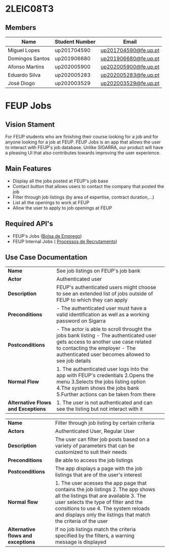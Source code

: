 # 2LEIC08T3

## Members

|Name|Student Number| Email|
|----|--------------| -----|
|Miguel Lopes| up201704590| up201704590@fe.up.pt|
|Domingos Santos| up201906680| up201906680@fe.up.pt|
|Afonso Martins| up202005900| up202005900@fe.up.pt|
|Eduardo Silva| up202005283| up202005283@fe.up.pt|
|José Diogo| up202003529| up202003529@fe.up.pt|

# FEUP Jobs

## Vision Stament

For FEUP students who are finishing their course looking for a job and for anyone looking for a job at FEUP. FEUP Jobs is an app that allows the user to interact with FEUP's job database. Unlike SIGARRA, our product will have a pleasing UI that also contributes towards improving the user experience.

## Main Features
 - Display all the jobs posted at FEUP's job base
 - Contact button that allows users to contact the company that posted the job
 - Filter through job listings (by area of expertise, contract duration,...)
 - List all the openings to work at FEUP
 - Allow the user to apply to job openings at FEUP

## Required API's
- FEUP's Jobs ([Bolsa de Emprego](https://sigarra.up.pt/feup/pt/WEB_BASE.GERA_PAGINA?P_pagina=19498))
- FEUP Internal Jobs ( [Processos de Recrutamento](https://sigarra.up.pt/feup/pt/cnt_cand_geral.concursos_list))

## Use Case Documentation
||||
|----|-----| -----|
|**Name**|See job listings on FEUP's job bank|
|**Actor**|Authenticated user|
|**Description**|FEUP's authenticated users might choose to see an extended list of jobs outside of FEUP to which they can apply|
|**Preconditions**|- The authenticated user must have a valid identification as well as a working password on Sigarra|
|**Postconditions**|- The actor is able to scroll throught the jobs bank listing - The authenticated user gets access to another use case related to contacting the employer -  The authenticated user becomes allowed to see job details|
|**Normal Flow**|1. The authenticated user logs into the app with FEUP's credentials 2.Opens the menu 3.Selects the jobs listing option 4.The system shows the jobs bank 5.Further actions can be taken from there|
|**Alternative Flows and Exceptions**|1. The user is not authenticated and can see the listing but not interact with it|

||||
|----|--------------| -----|
|**Name**|Filter through job listing by certain criteria|
|**Actors**| Authenticated User, Regular User|
|**Description**| The user can filter job posts based on a variety of parameters that can be customized to suit their needs|
|**Preconditions**| Be able to access the job listings|
|**Postconditions**| The app displays a page with the job listings that are of the user's interest |
|**Normal flow** |1. The user acesses the app page that contains the job listings 2. The app shows all the listings that are available 3. The user selects the type of filter and the consitions to use 4. The system reloads and displays only the listings that match the criteria of the user|
|**Alternative flows and exceptions**| If no job listings match the criteria specified by the filters, a warning message is displayed |
